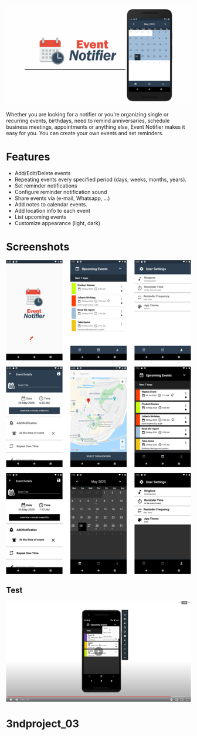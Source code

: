 ![enter image description here](https://github.com/image-assets/png/blob/master/ss0.png?raw=true)


Whether you are looking for a notifier or you’re organizing single or recurring events, birthdays, need to remind anniversaries, schedule business meetings, appointments or anything else, Event Notifier makes it easy for you. You can create your own events and set reminders. 
 
# Features
- Add/Edit/Delete events  
- Repeating events every specified period (days, weeks, months, years). 
- Set reminder notifications
- Configure reminder notification sound
- Share events via (e-mail, Whatsapp, ...)
- Add notes to calendar events.
- Add location info to each event
- List upcoming events
- Customize appearance (light, dark)


# Screenshots
![enter image description here](https://github.com/image-assets/png/blob/master/ss1.png?raw=true)

![enter image description here](https://github.com/image-assets/png/blob/master/ss2.png?raw=true)

![enter image description here](https://github.com/image-assets/png/blob/master/ss3.png?raw=true)

## Test
[![Watch the video](https://raw.githubusercontent.com/image-assets/png/master/shot_200526_231600.png)](https://youtu.be/Ali_X0u46pA)
# 3ndproject_03
